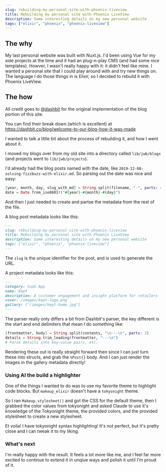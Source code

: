 ```yaml
---
slug: rebuilding-my-personal-site-with-phoenix-liveview
title: Rebuilding my personal site with Phoenix LiveView
description: Some interesting details on my new personal website
tags: ["elixir", "phoenix", "phoenix-liveview"]
---
```


## The why

My last personal website was built with Nuxt.js. I'd been using Vue for my side projects at the time
and it had an plug-n-play CMS (and had some nice templates). Howver, I wasn't really happy with it: it didn't feel
like mine. I wanted a personal site that I could play around with and try new things on. The language I do those
things in is Elixir, so I decided to rebuild it with Phoenix LiveView.

## The how

All credit goes to [@dashbit](https://twitter.com/dashbit) for the original implementation of the blog portion of this site.

You can find their break down (which is excellent) at https://dashbit.co/blog/welcome-to-our-blog-how-it-was-made

I wanted to talk a little bit about the process of rebuilding it, and how I went about it.

I moved my blogs over from my old site into a directory called `lib/jwb/blogs` (and projects went to `lib/jwb/projects`).

I'd already had the blog posts named with the date, like `2019-12-08-solving-fizzbuzz-with-elixir.md`. So parsing out the date
was nice and easy:

```elixir
[year, month, day, slug_with_md] = String.split(filename, "-", parts: 4)
date = Date.from_iso8601!("#{year}-#{month}-#{day}")
```

And then I just needed to create and partse the metadata from the rest of the file.

A blog post metadata looks like this:

```markdown
---
slug: rebuilding-my-personal-site-with-phoenix-liveview
title: Rebuilding my personal site with Phoenix LiveView
description: Some interesting details on my new personal website
tags: ["elixir", "phoenix", "phoenix-liveview"]
---
```

The `slug` is the unique identifier for the post, and is used to generate the URL.

A project metadata looks like this:

```markdown
---
category: SaaS App
name: Kept
description: A customer engagement and insight platform for retailers
cover: /images/kept-logo.png
gallery: ["/images/kept-home.jpg"]
---
```

The parser really only differs a bit from Dashbit's parser, the key different is the start and end delimiters that mean I do something like:
```elixir
[frontmatter, body] = String.split(contents, "\n---\n", parts: 2)
details = String.trim_leading(frontmatter, "---\n")
# Parse details into key-value pairs, etc.
```

Rendering these out is really straight forward then since I can just turn these into structs, and grab the `%Post{}` body. And I can just render the images in the gallery metadata directly!

### Using AI the build a highlighter

One of the things I wanted to do was to use my favorite theme to highlight code blocks. But `makeup_elixir` doesn't
have a `tokyonight` theme. 

So I ran `Makeup.stylesheet()` and got the CSS for the default theme, then
I grabbed the color values from tokyonight and asked Claude to use it's knowledge of the Tokyonight theme, the provided colors, 
and the provided stylesheet to create a new stylesheet.

Et voila! I have tokyonight syntax highlighting! It's not perfect, but it's pretty close and I can tweak it to my liking.


### What's next

I'm really happy with the result. It feels a lot more like me, and I feel far more excited to continue to extend it
in unqiue ways and polish it until I'm proud of it.

